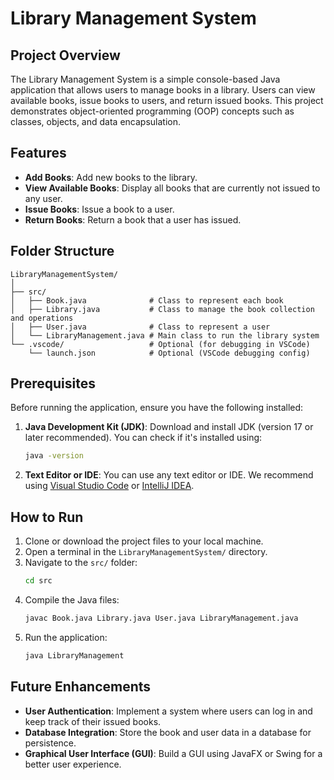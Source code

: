 
# Library Management System

## Project Overview
The Library Management System is a simple console-based Java application that allows users to manage books in a library. Users can view available books, issue books to users, and return issued books. This project demonstrates object-oriented programming (OOP) concepts such as classes, objects, and data encapsulation.

## Features
- **Add Books**: Add new books to the library.
- **View Available Books**: Display all books that are currently not issued to any user.
- **Issue Books**: Issue a book to a user.
- **Return Books**: Return a book that a user has issued.

## Folder Structure
```
LibraryManagementSystem/
│
├── src/
│   ├── Book.java              # Class to represent each book
│   ├── Library.java           # Class to manage the book collection and operations
│   ├── User.java              # Class to represent a user
│   └── LibraryManagement.java # Main class to run the library system
└── .vscode/                   # Optional (for debugging in VSCode)
    └── launch.json            # Optional (VSCode debugging config)
```

## Prerequisites
Before running the application, ensure you have the following installed:
1. **Java Development Kit (JDK)**: Download and install JDK (version 17 or later recommended). You can check if it's installed using:
   ```bash
   java -version
   ```

2. **Text Editor or IDE**: You can use any text editor or IDE. We recommend using [Visual Studio Code](https://code.visualstudio.com/) or [IntelliJ IDEA](https://www.jetbrains.com/idea/).

## How to Run
1. Clone or download the project files to your local machine.
2. Open a terminal in the `LibraryManagementSystem/` directory.
3. Navigate to the `src/` folder:
   ```bash
   cd src
   ```
4. Compile the Java files:
   ```bash
   javac Book.java Library.java User.java LibraryManagement.java
   ```
5. Run the application:
   ```bash
   java LibraryManagement
   ```

## Future Enhancements
- **User Authentication**: Implement a system where users can log in and keep track of their issued books.
- **Database Integration**: Store the book and user data in a database for persistence.
- **Graphical User Interface (GUI)**: Build a GUI using JavaFX or Swing for a better user experience.
